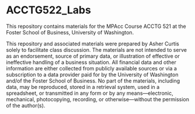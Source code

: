 ﻿# ACCTG522_Labs

This repository contains materials for the MPAcc Course ACCTG 521 at the Foster School of Business, University of Washington. 

This repository and associated materials were prepared by Asher Curtis solely to facilitate class discussion. The materials are not intended to serve as an endorsement, source of primary data, or illustration of effective or ineffective handling of a business situation. All financial data and other information are either collected from publicly available sources or via a subscription to a data provider paid for by the University of Washington and/of the Foster School of Business. No part of the materials, including data, may be reproduced, stored in a retrieval system, used in a spreadsheet, or transmitted in any form or by any means—electronic, mechanical, photocopying, recording, or otherwise—without the permission of the author(s).